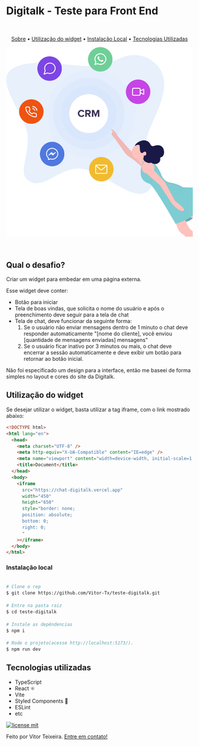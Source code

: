 # Digitalk - Teste para Front End

<p align="center">

<br>

<p align="center">
  <a href="#user-content-qual-o-desafio">Sobre</a> •
  <a href="#user-content-utilização-do-widget">Utilização do widget</a> •
  <a href="#user-instalação-local">Instalação Local</a> •
  <a href="#user-content-tecnologias-utilizadas">Tecnologias Utilizadas</a>
</p>

![Capa do Projeto](public/digitalk.png)

</p>

<br>

## Qual o desafio?

<!-- <p align="center">
<img src="./src/assets/images/logo.svg" width="600px">
</p align="justify"> -->

Criar um widget para embedar em uma página externa.

Esse widget deve conter:

- Botão para iniciar
- Tela de boas vindas, que solicita o nome do usuário e após o preenchimento deve seguir para a tela de chat
- Tela de chat, deve funcionar da seguinte forma:
  1. Se o usuário não enviar mensagens dentro de 1 minuto o chat deve responder automaticamente "[nome do cliente], você enviou [quantidade de mensagens enviadas] mensagens"
  2. Se o usuário ficar inativo por 3 minutos ou mais, o chat deve encerrar a sessão automaticamente e deve exibir um botão para retornar ao botão inicial.

Não foi especificado um design para a interface, então me baseei de forma simples no layout e cores do site da Digitalk.
## Utilização do widget

Se desejar utilizar o widget, basta utilizar a tag iframe, com o link mostrado abaixo:

```html
<!DOCTYPE html>
<html lang="en">
  <head>
    <meta charset="UTF-8" />
    <meta http-equiv="X-UA-Compatible" content="IE=edge" />
    <meta name="viewport" content="width=device-width, initial-scale=1.0" />
    <title>Document</title>
  </head>
  <body>
    <iframe
      src="https://chat-digitalk.vercel.app"
      width="450"
      height="650"
      style="border: none;
      position: absolute;
      bottom: 0;
      right: 0;
      "
    ></iframe>
  </body>
</html>
```

### Instalação local

```bash

# Clone o rep
$ git clone https://github.com/Vitor-Tx/teste-digitalk.git

# Entre na pasta raiz
$ cd teste-digitalk

# Instale as depêndencias
$ npm i

# Rode o projeto(acesse http://localhost:5173/).
$ npm run dev
```

## Tecnologias utilizadas

- TypeScript
- React ⚛
- Vite
- Styled Components 💅
- ESLint
- etc

[![license mit](https://img.shields.io/badge/license-MIT-blue.svg?style=flat-square)](https://github.com/Vitor-Tx/opjs-front-end/blob/master/LICENSE)

Feito por Vitor Teixeira. [Entre em contato!](https://www.linkedin.com/in/vitor-teixeira-eof/)
